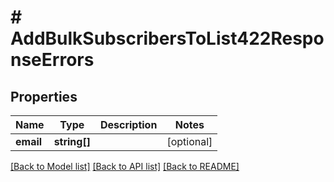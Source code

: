# # AddBulkSubscribersToList422ResponseErrors

## Properties

Name | Type | Description | Notes
------------ | ------------- | ------------- | -------------
**email** | **string[]** |  | [optional]

[[Back to Model list]](../../README.md#models) [[Back to API list]](../../README.md#endpoints) [[Back to README]](../../README.md)
